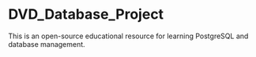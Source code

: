 # DVD_Database_Project
This is an open-source educational resource for learning PostgreSQL and database management.
